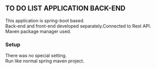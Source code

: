 ## TO DO LIST APPLICATION BACK-END

This application is spring-boot based.  
Back-end and front-end developed separately.Connected to Rest API.   
Maven package manager used.  

### Setup
There was no special setting.   
Run like normal spring maven project.
